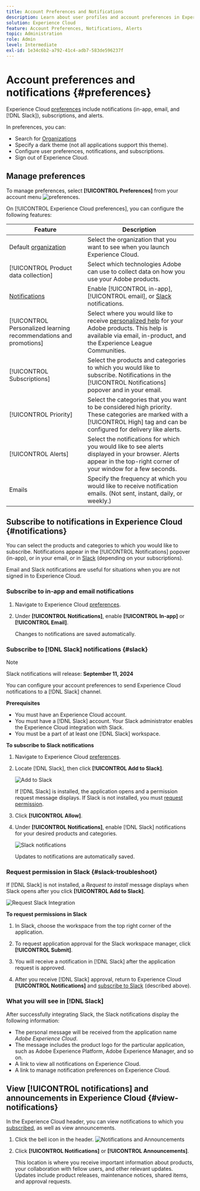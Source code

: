 ```yaml
---
title: Account Preferences and Notifications
description: Learn about user profiles and account preferences in Experience Cloud. Subscribe to product notifications for email and [!DNL Slack], and set up product alerts.
solution: Experience Cloud
feature: Account Preferences, Notifications, Alerts
topic: Administration
role: Admin
level: Intermediate
exl-id: 1e34c6b2-a792-41c4-adb7-583de596237f
---
```

# Account preferences and notifications {#preferences}

Experience Cloud [preferences](https://experience.adobe.com/preferences) include notifications (in-app, email, and [!DNL Slack]), subscriptions, and alerts. 

In preferences, you can:

* Search for [Organizations](../administration/organizations.md)
* Specify a dark theme (not all applications support this theme).
* Configure user preferences, notifications, and subscriptions.
* Sign out of Experience Cloud.

## Manage preferences

To manage preferences, select **[!UICONTROL Preferences]** from your account menu ![preferences](../assets/preferences-icon-sm.png).

On [!UICONTROL Experience Cloud preferences], you can configure the following features:

| Feature | Description |
|--- |--- |
|Default [organization](../administration/organizations.md)|Select the organization that you want to see when you launch Experience Cloud. |
|[!UICONTROL Product data collection]|Select which technologies Adobe can use to collect data on how you use your Adobe products. |
|[Notifications](#notifications-and-announcements)| Enable [!UICONTROL in-app], [!UICONTROL email], or [Slack](#slack-notifications) notifications. |
|[!UICONTROL Personalized learning recommendations and promotions]|Select where you would like to receive [personalized help](personalized-learning.md) for your Adobe products. This help is available via email, in-product, and the Experience League Communities. |
|[!UICONTROL Subscriptions]|Select the products and categories to which you would like to subscribe. Notifications in the [!UICONTROL Notifications] popover and in your email.|
|[!UICONTROL Priority]|Select the categories that you want to be considered high priority. These categories are marked with a [!UICONTROL High] tag and can be configured for delivery like alerts.|
|[!UICONTROL Alerts]|Select the notifications for which you would like to see alerts displayed in your browser. Alerts appear in the top-right corner of your window for a few seconds.|
|Emails|Specify the frequency at which you would like to receive notification emails. (Not sent, instant, daily, or weekly.)|

## Subscribe to notifications in Experience Cloud {#notifications}

You can select the products and categories to which you would like to subscribe. Notifications appear in the [!UICONTROL Notifications] popover (in-app), or in your email, or in [Slack](#slack-notifications) (depending on your subscriptions).

Email and Slack notifications are useful for situations when you are not signed in to Experience Cloud.

### Subscribe to in-app and email notifications

1. Navigate to Experience Cloud [preferences](https://experience.adobe.com/preferences).

1. Under **[!UICONTROL Notifications]**, enable **[!UICONTROL In-app]** or **[!UICONTROL Email]**.

   Changes to notifications are saved automatically.

### Subscribe to [!DNL Slack] notifications {#slack}

>[!NOTE]
>
>Slack notifications will release: **September 11, 2024**


You can configure your account preferences to send Experience Cloud notifications to a [!DNL Slack] channel. 

**Prerequisites**

* You must have an Experience Cloud account.
* You must have a [!DNL Slack] account. Your Slack administrator enables the Experience Cloud integration with Slack.
* You must be a part of at least one [!DNL Slack] workspace.

**To subscribe to Slack notifications**

1. Navigate to Experience Cloud [preferences](https://experience.adobe.com/preferences).

1. Locate [!DNL Slack], then click **[!UICONTROL Add to Slack]**.

   ![Add to Slack](../assets/add-to-slack.png)

   If [!DNL Slack] is installed, the application opens and a permission request message displays. If Slack is not installed, you must [request permission](#slack-troubleshoot).

1. Click **[!UICONTROL Allow]**.

1. Under **[!UICONTROL Notifications]**, enable [!DNL Slack] notifications for your desired products and categories.

   ![Slack notifications](../assets/slack.png)

   Updates to notifications are automatically saved.

### Request permission in Slack {#slack-troubleshoot}

If [!DNL Slack] is not installed, a _Request to install_ message displays when Slack opens after you click **[!UICONTROL Add to Slack]**.

   ![Request Slack Integration](../assets/slack-request.png)

**To request permissions in Slack**

1. In Slack, choose the workspace from the top right corner of the application.
   
1. To request application approval for the Slack workspace manager, click **[!UICONTROL Submit]**.
   
1. You will receive a notification in [!DNL Slack] after the application request is approved.
   
1. After you receive [!DNL Slack] approval, return to Experience Cloud **[!UICONTROL Notifications]** and [subscribe to Slack](#slack-notifications) (described above).

### What you will see in [!DNL Slack]

After successfully integrating Slack, the Slack notifications display the following information:

* The personal message will be received from the application name _Adobe Experience Cloud_.
* The message includes the product logo for the particular application, such as Adobe Experience Platform, Adobe Experience Manager, and so on.
* A link to view all notifications on Experience Cloud.
* A link to manage notification preferences on Experience Cloud. 

## View [!UICONTROL notifications] and announcements in Experience Cloud {#view-notifications}

In the Experience Cloud header, you can view notifications to which you [subscribed](#notifications), as well as view announcements.

1. Click the bell icon in the header. ![Notifications and Announcements](../assets/bell-icon.png)

1. Click **[!UICONTROL Notifications]** or **[!UICONTROL Announcements]**.

   This location is where you receive important information about products, your collaboration with fellow users, and other relevant updates. Updates include product releases, maintenance notices, shared items, and approval requests. 